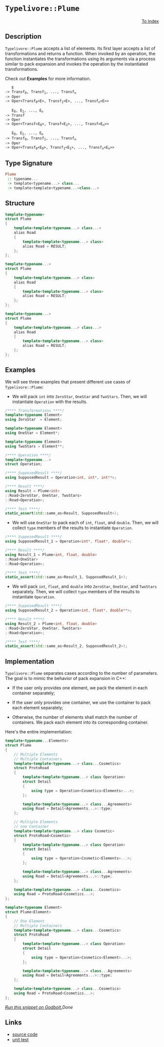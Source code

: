 <!-- Copyright 2024 Feng Mofan
SPDX-License-Identifier: Apache-2.0 -->

# `Typelivore::Plume`

<p style='text-align: right;'><a href="../../../facilities/metafunctions.md#typelivore-plume">To Index</a></p>

## Description

`Typelivore::Plume` accepts a list of elements.
Its first layer accepts a list of transformations and returns a function.
When invoked by an operation, the function instantiates the transformations using its arguments via a process similar to pack expansion and invokes the operation by the instantiated transformations.

Check out **Examples** for more information.

<pre><code>   E
-> Transf<sub>0</sub>, Transf<sub>1</sub>, ..., Transf<sub>n</sub>
-> Oper
-> Oper&lt;Transf<sub>0</sub>&lt;E&gt;, Transf<sub>1</sub>&lt;E&gt;, ..., Transf<sub>n</sub>&lt;E&gt;&gt;</code></pre>

<pre><code>   E<sub>0</sub>, E<sub>1</sub>, ..., E<sub>n</sub>
-> Transf
-> Oper
-> Oper&lt;Transf&lt;E<sub>0</sub>&gt;, Transf&lt;E<sub>1</sub>&gt;, ..., Transf&lt;E<sub>n</sub>&gt;&gt;</code></pre>

<pre><code>   E<sub>0</sub>, E<sub>1</sub>, ..., E<sub>n</sub>
-> Transf<sub>0</sub>, Transf<sub>1</sub>, ..., Transf<sub>n</sub>
-> Oper
-> Oper&lt;Transf<sub>0</sub>&lt;E<sub>0</sub>&gt;, Transf<sub>1</sub>&lt;E<sub>1</sub>&gt;, ..., Transf<sub>n</sub>&lt;E<sub>n</sub>&gt;&gt;</code></pre>

## Type Signature

```Haskell
Plume
 :: typename... 
 -> template<typename...> class...
 -> template<template<typename...>class...>
```

## Structure

```C++
template<typename>
struct Plume
{
    template<template<typename...> class...>
    alias Road
    {
        template<template<typename...> class>
        alias Road = RESULT;
    };
};
```

```C++
template<typename...>
struct Plume
{
    template<template<typename...> class>
    alias Road
    {
        template<template<typename...> class>
        alias Road = RESULT;
    };
};
```

```C++
template<typename...>
struct Plume
{
    template<template<typename...> class...>
    alias Road
    {
        template<template<typename...> class>
        alias Road = RESULT;
    };
};
```

## Examples

We will see three examples that present different use cases of `Typelivore::Plume`:

- We will pack `int` into `ZeroStar`, `OneStar` and `TwoStars`.
Then, we will instantiate `Operation` with the results.

```C++
/**** Transformations ****/
template<typename Element>
using ZeroStar  = Element;

template<typename Element>
using OneStar = Element*;

template<typename Element>
using TwoStars = Element**;

/**** Operation ****/
template<typename...>
struct Operation;

/**** SupposedResult ****/
using SupposedResult = Operation<int, int*, int**>;

/**** Result ****/
using Result = Plume<int>
::Road<ZeroStar, OneStar, TwoStars>
::Road<Operation>;

/**** Test ****/
static_assert(std::same_as<Result, SupposedResult>);
```

- We will use `OneStar` to pack each of `int`, `float`, and `double`.
Then, we will collect `type` members of the results to instantiate `Operation`.

```C++
/**** SupposedResult ****/
using SupposedResult_1 = Operation<int*, float*, double*>;

/**** Result ****/
using Result_1 = Plume<int, float, double>
::Road<OneStar>
::Road<Operation>;

/**** Test ****/
static_assert(std::same_as<Result_1, SupposedResult_1>);
```

- We will pack `int`, `float`, and `double` into `ZeroStar`, `OneStar`, and `TwoStars` separately.
Then, we will collect `type` members of the results to instantiate `Operation`.

```C++
/**** SupposedResult ****/
using SupposedResult_2 = Operation<int, float*, double**>;

/**** Result ****/
using Result_2 = Plume<int, float, double>
::Road<ZeroStar, OneStar, TwoStars>
::Road<Operation>;

/**** Test ****/
static_assert(std::same_as<Result_2, SupposedResult_2>);
```

## Implementation

`Typelivore::Plume` separates cases according to the number of parameters.
The goal is to mimic the behavior of pack expansion in C++:

- If the user only provides one element, we pack the element in each container separately;

- If the user only provides one container, we use the container to pack each element separately;

- Otherwise, the number of elements shall match the number of containers.
We pack each element into its corresponding container.

Here's the entire implementation:

```C++
template<typename...Elements>
struct Plume
{
    // Multiple Elements
    // Multiple Containers
    template<template<typename...> class...Cosmetics>
    struct ProtoRoad 
    { 
        template<template<typename...> class Operation>
        struct Detail
        {
            using type = Operation<Cosmetics<Elements>...>;
        };

        template<template<typename...> class...Agreements>
        using Road = Detail<Agreements...>::type;
    };

    // Multiple Elements
    // one Container
    template<template<typename...> class Cosmetic>
    struct ProtoRoad<Cosmetic>
    { 
        template<template<typename...> class Operation>
        struct Detail
        {
            using type = Operation<Cosmetic<Elements>...>;
        };

        template<template<typename...> class...Agreements>
        using Road = Detail<Agreements...>::type;
    };

    template<template<typename...> class...Cosmetics>
    using Road = ProtoRoad<Cosmetics...>;
};

template<typename Element>
struct Plume<Element>
{
    // One Element
    // Multiple Containers
    template<template<typename...> class...Cosmetics>
    struct ProtoRoad 
    { 
        template<template<typename...> class Operation>
        struct Detail
        {
            using type = Operation<Cosmetics<Element>...>;
        };

        template<template<typename...> class...Agreements>
        using Road = Detail<Agreements...>::type;
    };

    template<template<typename...> class...Cosmetics>
    using Road = ProtoRoad<Cosmetics...>;
};
```

[*Run this snippet on Godbolt.*](https://godbolt.org/#z:OYLghAFBqd5QCxAYwPYBMCmBRdBLAF1QCcAaPECAMzwBtMA7AQwFtMQByARg9KtQYEAysib0QXACx8BBAKoBnTAAUAHpwAMvAFYTStJg1DIApACYAQuYukl9ZATwDKjdAGFUtAK4sGIAKwA7KSuADJ4DJgAcj4ARpjEEmYAzKQADqgKhE4MHt6%2BAcEZWY4C4ZExLPGJXCm2mPalDEIETMQEeT5%2BQfWNOS1tBOXRcQlJqQqt7Z0FPZODw5XV4wCUtqhexMjsHAD0AFSHR8cnp0e7JhoAggdHANQAkixp9GyCTE13xxfXt2f/Zx%2BV0uVwImGeBjBJmSbgIAE80oxWJgAHRo7CvRgEBTQ7AgybELwOO7KfKYEEmQJWa53Wl3Xa7O4AWS8tEcL0wdwx4KxOJpdIZzNZ7Podw87wiCT5VzpdzBEI%2B5Jh8peiuhsIRSLYaJRuLuyAMCgUOo8CjYjmQOOSeP5tIJRIIJOIqCIACVUEx0HcQbLKRZvbbZXLwaqocqQ5ClRrEcxtWi9QamEa7gB5RHED45XE%2BoN2giE4kAEUwrToOdzfvLubpXiyRjlmu9yULqfTmYE6tN5rwlvV3Le2NxOuzyWpMurlML0LHVdlKsj6vnauVmtjqPj1v1huNaKuwGImB5gitNvHudrEWAd3dnqbLeLpdo6r3B6P2OH1pAIHhiOnVcnf7XFWgosmyeAclymLHsBjICJy4qlpExBVkuYawhGy7Rlq666puibJl2JY9tmgb2sSyjOm6HroJ2mTdqY1r/lSAZnkGqFRuxi6rsiH7YFuSYKK2CTtgwJGsbKZGOg%2BTBloGvpUrO1YXvWP6ctCLZpsJTS0WaREMW4/a8kOG54qOim0gBZlAXJdKceGCpoapa68fxRo6i%2Bh4Die5l3MpV43l66l3NJZYwh5b47rh2BfqpgGsZZM6BnZ6EORx3FxlFrmRYRFreYGfnXtRd5Oi6qABTp9GRSOM6BFOVnAtcyVOcikFvmJkkkmSfZQQQYmVoGgoppErUDjBQpgRBCEyUh0pzhhjnzWlMY8SZWUmnRel5axHUUaVAUsfJ/o%2BU1i1cctGUJtuQkZtpjE2XmBZSSWMlPvd3oKW9soFapxWaTdWYwjlPZWgZPXGVFcXVu9dWJeJtmnfZoZLdhLn4ZF4VeWJUMFftQUhU%2BYX7p5vK8TFmqQ3SCUUklCMpUjZ0o6taPrbpuVYzWdb%2BUVQW7VRnoVZtvFxVT1k3AC4vfCCfz7HcABieDEJMXKqKwEGS78Eua0CFIpBEBpeFgTZuGgDDbGkg53Q1Yv3AAKhmDAKPwxAsCJgnq6CtPNWwI1YmJBUAFoJKgAzEBZzY%2B4IwuNZ76WcoZkeWwVQ2YCHxXxwQ%2BxRx7qUM2uEe9YnnN3DbADuwdTIJQXp4cWfS9dIlfOcIJNbHQvXB1f0ibXxx3EIXhpMUmDoK6mAKMKjeHECBV9wPmRDyPY9sr9ba3W4EQEKQdzr/sm/b5njH1VLPcL%2BP7s46P48811MLr2JX7lTCgfOiHm/Jy/xdlyHW339R6qd7dplYZ1xtqPR07t5gWgAPoCQSAQCAkx0BfgUMiaBIMT5sk3jPQew8L5slxCsbumsJZAjrkITAJsvTYBVhCTk7tpZEMBNTa2hxe792wegsBTdrjTzYXPHBi8CCQK4MvLSAM16CB3ncKgtAPQZ03ugDYsR6D70AUwuuHCJ77CnkXDhQjiqkh8FGdem9pGyPkYo%2Bgd8QAPzcG/KYVibH/wBqo0WwDQGaKBBAnsqClDtHgQQRBIBkFsFQeqXRXBMG8KUPw4UQj8GEIYYwjWtsEAK0odQtWXDmGJJONrZJLCsF8I0WfIuhTom6LMCI/6HYb6CBMTIj4kiFFeCUZgGuB8gHH1wZwyeIJz4CMgZUq%2Bhj1TGKkQ0jedxmmtIcb/R%2BQd352LaJvUu5c2jf2sXM2xK9nEJJliApW4DWhQJgX4hBSCUFJjCd0wZkTZ7lJuWYeJo4OBrFoJwfwvA/AcC0KQVAnA3DWGsHcBQGwthqRSDwUgBBNCvLWAAawCJIFEGgAAcZgzAAE5MVcH8Gi1FXBAiBGkO8jgkheAsAkBoDQpBvm/P%2BRwXgCgQA0phT815pA4CwBgIgEAGwCBpC8BvCgEA0DPDoAkKIyJOCqFRQANgALRyskHcYAyBkB3CkCiMwvAh6EBIHgRBET%2BCCBEGIdgUgZCCEUCodQ7LSC6AiSXDMaROA8DeR8r5sK/mcBTEKwVjpUBUDuLKxVyrVXqs1ciypEAPDivoKHcwyQuArF4GyrQawIBIDFWkCVZARU5rzSAYAUgzB8DoGCRWlBYjetiBENocI3W8DrcwYgcIUyxG0OQtlUKxUDiGrQRt9qsCxC8MANwYhaDMu4LwLALsjDiGHQrbteAABuo9vWYFUOQoVOwoXrwaN62geBYgZjbR4LA3r8x4EpTO0g67iCxDnsWedwBj1GFhWsaRTBgAKAAGp4EwCXTS3yoUmuEKIcQlrwM2rUN6x1%2BhDDGCBZYfQJ7mWQDWKgc2ORp0KoQepUwlhrBmHpQ%2B4ghqN2Yd6Cu5wEBXAzD8BEsIkolhjAicUbIAhGN6E400RYowag0YcP0KYHRPBdD0HYWjzQxMCaqOx2wYmeMRPmO0eTywU3rE2NsCQHqOCfNpd6hlIb5VKpVWqjVWqY24H1YmyFqboWfrWAgTAnoxgQARSASQyQUSYuSMSjQkgzCSDldS/wcrMX6E4OS0glLk0ojlVwOVqLMUErlf4SQuL/NyqM/ahlTKWVOfZZmnlWa%2BX%2BqFeQSghaE1SrYJwNoLBV2BAVUwfi9YuCYpRFwFFur8BEAo0aq1EHzUSGkDBpQcH7W6DLc6pgrqZ36cM3S3gDK/UCqFXcINpmw0qsTJ17rvWNB3FjageNCRvQpDMI59NHLyu1YSNV0V53c0JpQAYIwXWuA0poGyKU1ba31rbU20gLaG0dq7Q4UHfasQDqHb8kdY6J20CnaDudSHF2I%2BXSJ9d07flbp3WCUHB7SW/OPaehtF6di/OvbeqFD6n1KBfZjy8n6%2BAGF/QBoDIHQfgbNVBibshYN2t%2BbNxDH6iNWFQxTjDnm/k4YEHhgjzYpckbIwkIbVH5fSZE3RhjEmCjMYYOgDTim%2BM5BU%2BkTIXGGBm6E7rpoIdxP5CY8Jp3cnWOCak8pw3bu1NDC9wpmoaxQU6Ytctr1%2BXOC7fMx1q8XWesotO7ZwbV3k23ec6QVz7nEjy9JbF%2BL3WguBH8JiolyRguhay3l%2BlnBCusvZ1y3l/KA3Pce8QerOwmvhpYAoVdGrV2J8jJMfrdnDV6H55Bi1QvrVTdFzoEAqR5uLfddFgzUe68cA2wG7bwbVC9/74P4fiolZnYu/Z5IyRM8lc5dm17eb28P/ewPgekCh%2BYsgSPwRB%2BJsVoBxADWvauDiDneiAe2p2t2jDudv2gwIOt6kjuOpOtOlChjgujTrOjjo4HjputusgLuiToIIevahTmenCNTlehRvTrwIzs%2BuCKzh%2Brft%2BlzoBsBjGHzrIALjPiNiLvBkvhLshsRjLuhvAFhorg7JwLsOcmrpYKRmtuRpRnLqHg0DJi4CblbixhUN7hxjbk0FbhbmUEHppu7qJoMFbo7qYepkYYpgHuYZ7locHnptpuCk4aSitsZjHr/ncH3gPncB/iiN/ingNiQOnimmmlnjnlgHnvpoXiAFiiiFfv4HilltSlfoEClrXmtvXrYEVndisF5pIP4H5oSoENSqipIDilwOimYLlqSskJvlkYysVhmvpjqpkT6k0XkWsA%2BlkM4JIEAA)$Done$

## Links

- [source code](../../../../conceptrodon/typelivore/plume.hpp)
- [unit test](../../../../tests/unit/metafunctions/typelivore/plume.test.hpp)
